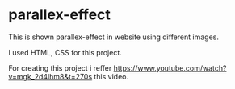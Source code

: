 # parallex-effect

This is shown parallex-effect in website using different images.

I used HTML, CSS for this project.

For creating this project i reffer https://www.youtube.com/watch?v=mgk_2d4lhm8&t=270s this video.
